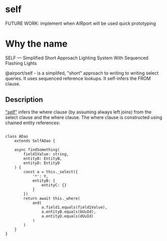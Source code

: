 # self

FUTURE WORK: implement when AIRport will be used quick prototyping

# Why the name

SELF — Simplified Short Approach Lighting System With Sequenced Flashing Lights

@airport/self - is a simplifed, "short" approach to writing to writing select
queries.  It uses sequenced reference lookups.  It self-infers the FROM clause.

## Description

["self"](https://beyond-decentralized.world/2022/Short_Queries.html)
infers the where clause (by assuming always left joins) from the
select clause and the where clause.  The where clause is constructed using
chained entity references: 

<pre><code>
class ADao
    extends SelfADao {

    async findSomething(
		field1Value: string,
		entityB: EntityB,
		entityD: EntityD
	) {
        const a = this._select({
	        '*': Y,
	        entityB: {
	            entityC: {}
	        }
        })
        return await this._where(
			and(
				a.field1.equals(field1Value),
				a.entityB.equals(bUuId),
				a.entityD.equals(dUuId)
			)
		)
    }
}
</code></pre>